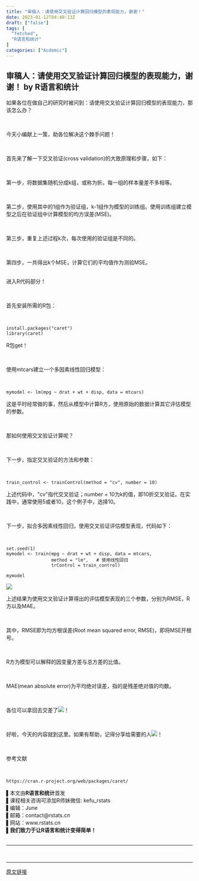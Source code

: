 ```yaml
---
title: "审稿人：请使用交叉验证计算回归模型的表现能力，谢谢！"
date: 2023-01-12T04:40:13Z
draft: ["false"]
tags: [
  "fetched",
  "R语言和统计"
]
categories: ["Acdemic"]
---
```

审稿人：请使用交叉验证计算回归模型的表现能力，谢谢！ by R语言和统计
------
<div><p data-mpa-powered-by="yiban.io"><span>如果各位在做自己的研究时被问到：请使用交叉验证计算回归模型的表现能力，那该怎么办？ </span></p><p><span><br></span></p><p><span>今天小编献上一策，助各位解决这个棘手问题！</span></p><p><span><br></span></p><p><span>首先来了解一下交叉验证(cross validation)的大致原理和步骤，如下： </span></p><p><br></p><p><span>第一步，将数据集随机分成k组，或称为折。每一组的样本量差不多相等。</span></p><p><span><br></span></p><p><span>第二步，使用其中的1组作为验证组，k-1组作为模型的训练组。使用训练组建立模型之后在验证组中计算模型的均方误差(MSE)。</span></p><p><span><br></span></p><p><span>第三步，重复上述过程k次，每次使用的验证组是不同的。</span></p><p><br></p><p><span>第四步，一共得出k个MSE，计算它们的平均值作为测验MSE。</span></p><p><br><span>进入R代码部分！<br></span></p><p><br></p><p><span>首先安装所需的R包： </span></p><p><span><br mpa-from-tpl="t"></span></p><section data-mpa-preserve-tpl-color="t" data-mpa-template="t" mpa-preserve="t" mpa-from-tpl="t"><pre><code><span>install.packages(</span><span>"caret"</span><span>)<br mpa-from-tpl="t"></span><span>library</span><span>(caret)</span></code></pre></section><p><span>R包get！</span></p><p><span><br></span></p><p><span>使用mtcars建立一个多因素线性回归模型： </span></p><p><br></p><section data-mpa-preserve-tpl-color="t" data-mpa-template="t" mpa-preserve="t" mpa-from-tpl="t"><pre><code><span>mymodel &lt;- lm(mpg ~ drat + wt + disp, data = mtcars)</span></code></pre></section><p><span>这是平时经常做的事，然后从模型中计算R方，使用原始的数据计算其它评估模型的参数。</span></p><p><span><br></span></p><p><span>那如何使用交叉验证计算呢？</span></p><p><span><br></span></p><p><span>下一步，指定交叉验证的方法和参数： </span></p><p><br></p><section data-mpa-preserve-tpl-color="t" data-mpa-template="t" mpa-preserve="t" mpa-from-tpl="t"><pre><code><span>train_control &lt;- trainControl(method = </span><span>"cv"</span><span>, number = </span><span>10</span><span>)</span></code></pre></section><p><span>上述代码中，</span><span>"cv"</span><span>指代交叉验证；</span><span>number = 10</span><span>为k的值，即10折交叉验证。在实践中，通常使用5或者10，这个例子中，选择10。</span></p><p><span><br></span></p><p><span>下一步，拟合多因素线性回归，使用交叉验证评估模型表现，代码如下： </span></p><p><br></p><section data-mpa-preserve-tpl-color="t" data-mpa-template="t" mpa-preserve="t" mpa-from-tpl="t"><pre><code><span>set.seed(</span><span>1</span><span>)<br mpa-from-tpl="t">mymodel &lt;- train(mpg ~ drat + wt + disp, data = mtcars,<br mpa-from-tpl="t">                 method = </span><span>"lm"</span><span>,   </span><span># 使用线性回归</span><span><br mpa-from-tpl="t">                 trControl = train_control)<br mpa-from-tpl="t"><br mpa-from-tpl="t">mymodel</span></code></pre></section><p><img data-galleryid="" data-ratio="0.5009487666034156" data-s="300,640" data-src="https://mmbiz.qpic.cn/mmbiz_png/pCu8RzQCByT2saHfXYx1uvqyCNT5bU5jYphCCP1icd0CLliaBC4EwAFIWsLrODV3NlHrcwprlnuuFKeZsEQjKBzg/640?wx_fmt=png" data-type="png" data-w="1054" src="https://mmbiz.qpic.cn/mmbiz_png/pCu8RzQCByT2saHfXYx1uvqyCNT5bU5jYphCCP1icd0CLliaBC4EwAFIWsLrODV3NlHrcwprlnuuFKeZsEQjKBzg/640?wx_fmt=png"></p><p><span>上述结果为使用交叉验证计算得出的评估模型表现的三个参数，分别为RMSE，R方以及MAE。</span></p><p><span><br></span></p><p><span>其中，RMSE即为均方根误差(Root mean squared error, RMSE)，即将MSE开根号。<br></span></p><p><br></p><p><span>R方为模型可以解释的因变量方差与总方差的比值。</span></p><p><span><br></span></p><p><span>MAE(mean absolute error)为平均绝对误差，指的是残差绝对值的均数。</span></p><p><span><br></span></p><p><span>各位可以拿回去交差了<img data-ratio="1" data-src="https://mmbiz.qpic.cn/mmbiz_png/pCu8RzQCByQt4CLMn0bDUxicy74wbJviacZa5axelAcOnaXzKt55WtaxmNIe6Ih3ymgfGuOOOiaxFz05cYHgnB1uQ/640?wx_fmt=png" data-type="png" data-w="20" src="https://mmbiz.qpic.cn/mmbiz_png/pCu8RzQCByQt4CLMn0bDUxicy74wbJviacZa5axelAcOnaXzKt55WtaxmNIe6Ih3ymgfGuOOOiaxFz05cYHgnB1uQ/640?wx_fmt=png">！</span></p><p><br></p><p><span>好啦，今天的内容就到这里。</span><span>如果有帮助，记得分享给需要的人</span><img data-ratio="1" data-src="https://res.wx.qq.com/t/wx_fed/we-emoji/res/v1.3.10/assets/Expression/Expression_67@2x.png" data-w="20" src="https://res.wx.qq.com/t/wx_fed/we-emoji/res/v1.3.10/assets/Expression/Expression_67@2x.png"><span>！</span></p><p><span><br></span></p><p><span>参考文献</span></p><p><br></p><section data-mpa-preserve-tpl-color="t" data-mpa-template="t" mpa-preserve="t" mpa-from-tpl="t"><pre><code><span>https://cran.r-project.org/web/packages/caret/</span></code></pre></section><section data-mpa-template="t" mpa-from-tpl="t"><section><span>▌本文由</span><span><strong mpa-from-tpl="t"><span>R语言和统计</span></strong></span><span>首发</span></section><section><span>▌课程相关咨询可添加R师妹微信: kefu_rstats</span></section><section><span>▌编辑：June</span></section><section><span>▌邮箱：contact@rstats.cn</span></section><section><span>▌网站：www.rstats.cn</span></section><section><span>▌<strong>我们致力于</strong><strong>让R语言和统计变得简单！</strong><br></span></section><section><br></section><section mpa-from-tpl="t"><section label="Powered by 135editor.com" data-role="outer" mpa-from-tpl="t"><section data-role="paragraph" mpa-from-tpl="t"><section data-mpa-template="t" mpa-from-tpl="t"><section mpa-from-tpl="t"><section label="Powered by 135editor.com" data-role="outer" mpa-from-tpl="t"><section data-role="paragraph" mpa-from-tpl="t"><section mpa-from-tpl="t"><section mpa-from-tpl="t"><section label="Powered by 135editor.com" data-role="outer" mpa-from-tpl="t"><section data-role="paragraph" mpa-from-tpl="t"><hr><section><br></section></section></section></section></section></section></section></section></section></section></section></section></section><p><mp-style-type data-value="3"></mp-style-type></p></div>  
<hr>
<a href="https://mp.weixin.qq.com/s/QVkX4tJLbkHxSZBJ8Ci0zg",target="_blank" rel="noopener noreferrer">原文链接</a>
